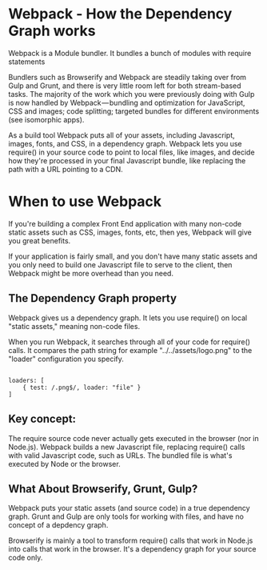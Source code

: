 # Webpack - How the Dependency Graph works


Webpack is a Module bundler. It bundles a bunch of modules with require statements

Bundlers such as Browserify and Webpack are steadily taking over from Gulp and Grunt,
 and there is very little room left for both stream-based tasks. The majority of the work which you
  were previously doing with Gulp is now handled by Webpack — bundling and optimization for JavaScript,
   CSS and images; code splitting; targeted bundles for different environments (see isomorphic apps).

As a build tool Webpack puts all of your assets, including Javascript, images, fonts, and CSS, 
in a dependency graph. Webpack lets you use require() in your source code to point to local files, 
like images, and decide how they're processed in your final Javascript bundle, like replacing the path 
with a URL pointing to a CDN.


# When to use  Webpack

If you're building a complex Front End application with many non-code static assets
 such as CSS, images, fonts, etc, then yes, Webpack will give you great benefits.

If your application is fairly small, and you don't have many static assets and you only need to 
build one Javascript file to serve to the client, then Webpack might be more overhead than you need.


## The Dependency Graph property
Webpack gives us a dependency graph. It lets you use require() on local "static assets," meaning non-code files.

When you run Webpack, it searches through all of your code for require() calls. It compares the path string for example "../../assets/logo.png" to the "loader" configuration you specify.

```

loaders: [  
    { test: /.png$/, loader: "file" }
]

```

## Key concept: 

 The require source code never actually gets executed in the browser (nor in Node.js).
  Webpack builds a new Javascript file, replacing require() calls with valid Javascript code, such as URLs. 
  The bundled file is what's executed by Node or the browser.

## What About Browserify, Grunt, Gulp?

Webpack puts your static assets (and source code) in a true dependency graph. Grunt and Gulp are only tools 
for working with files, and have no concept of a depdency graph.

Browserify is mainly a tool to transform require() calls that work in Node.js into calls that work in the browser.
 It's a dependency graph for your source code only. 






